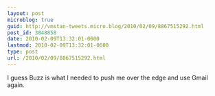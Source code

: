 ```yaml
---
layout: post
microblog: true
guid: http://vmstan-tweets.micro.blog/2010/02/09/8867515292.html
post_id: 3048858
date: 2010-02-09T13:32:01-0600
lastmod: 2010-02-09T13:32:01-0600
type: post
url: /2010/02/09/8867515292.html
---
```

I guess Buzz is what I needed to push me over the edge and use Gmail again.
